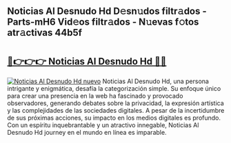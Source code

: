 ## Noticias Al Desnudo Hd D𝚎sn𝚞dos filtr𝚊dos - Parts-mH6 Vid𝚎os filtr𝚊dos - N𝚞evas f𝚘tos atr𝚊ctivas 44b5f

# <h2><a href="http://mb7jpic.tromn.icu/?c=Noticias+Al+Desnudo+Hd">🔗👉👉👉 Noticias Al Desnudo Hd 🔗🔗</a></h2>

[![Noticias Al Desnudo Hd nuevo](https://i.imgur.com/pEAQMta.gif)](http://mb7jpic.tromn.icu/?c=Noticias+Al+Desnudo+Hd)
Noticias Al Desnudo Hd, una persona intrigante y enigmática, desafía la categorización simple. Su enfoque único para crear una presencia en la web ha fascinado y provocado observadores, generando debates sobre la privacidad, la expresión artística y las complejidades de las sociedades digitales. A pesar de la incertidumbre de sus próximas acciones, su impacto en los medios digitales es profundo. Con un espíritu inquebrantable y un atractivo innegable, Noticias Al Desnudo Hd journey en el mundo en línea es imparable.

